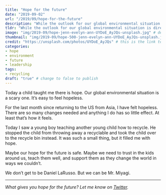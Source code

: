 ```yaml
---
title: "Hope for the future"
date: "2019-09-02"
url: "/2019/09/hope-for-the-future"
description: "While the outlook for our global environmental situation is dire, our last hope may be the children around us."
tldr: "While the outlook for our global environmental situation is dire, our last hope may be the children around us."
image: "img/2019-09/hope-jenn-evelyn-ann-UYDoE_AyJQs-unsplash.jpg" # default width is 1280, path starts with "img/whatever.ext"
thumbnail: "img/2019-09/hope-500-jenn-evelyn-ann-UYDoE_AyJQs-unsplash.jpeg" # default size should be 500x500, path starts with "img/whatever.ext"
credit: "https://unsplash.com/photos/UYDoE_AyJQs" # this is the link to the page the image came from 
categories:
- hope
- environment
- future
- leadership
tags: 
- recycling
draft: "true" # change to false to publish
---
```


Today a child taught me there is hope. Our global environmental situation is a scary one. It’s easy to feel hopeless. 

For the last month since returning to the US from Asia, I have felt hopeless. There are so many changes needed and anything I do has so little effect. At least that’s how it feels.

Today I saw a young boy teaching another young child how to recycle. He stopped the child from throwing away a recyclable and took the child over to the recycle bin instead. It was such a small thing, but it filled me with hope. 

Maybe our hope for the future is safe. Maybe we need to trust in the kids around us, teach them well, and support them as they change the world in ways we couldn’t.

We don’t get to be Daniel LaRusso. But we can be Mr. Miyagi. 

---

*What gives you hope for the future? Let me know on [Twitter](https://twitter.com/adamtervort/).*